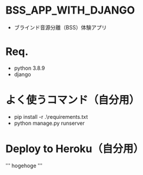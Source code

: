# BSS_APP_WITH_DJANGO
- ブラインド音源分離（BSS）体験アプリ

# Req.
- python 3.8.9
- django

# よく使うコマンド（自分用）
- pip install -r .\requirements.txt
- python manage.py runserver

# Deploy to Heroku（自分用）
'''
hogehoge
'''